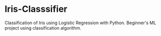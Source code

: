 # Iris-Classsifier
Classification of Iris using Logistic Regression with Python. Beginner's ML project using classification algorithm.  
